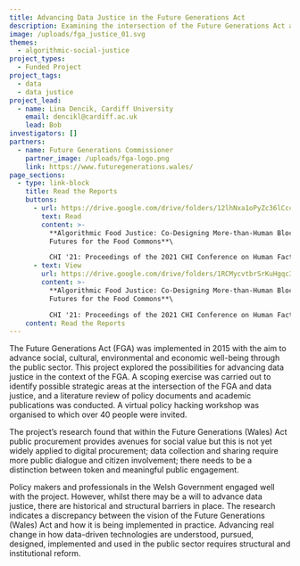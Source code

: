 ```yaml
---
title: Advancing Data Justice in the Future Generations Act
description: Examining the intersection of the Future Generations Act and data justice
image: /uploads/fga_justice_01.svg
themes:
  - algorithmic-social-justice
project_types:
  - Funded Project
project_tags:
  - data
  - data justice
project_lead:
  - name: Lina Dencik, Cardiff University
    email: dencikl@cardiff.ac.uk
    lead: Bob
investigators: []
partners:
  - name: Future Generations Commissioner
    partner_image: /uploads/fga-logo.png
    link: https://www.futuregenerations.wales/
page_sections:
  - type: link-block
    title: Read the Reports
    buttons:
      - url: https://drive.google.com/drive/folders/12lhNxa1oPyZc36lCccyMBQTfuFpRC2-q?usp=sharing
        text: Read
        content: >-
          **Algorithmic Food Justice: Co-Designing More-than-Human Blockchain
          Futures for the Food Commons**\

          CHI '21: Proceedings of the 2021 CHI Conference on Human Factors in Computing SystemsMay 2021 Article No.: 305 Pages 1–17
      - text: View
        url: https://drive.google.com/drive/folders/1RCMycvtbrSrKuHgqc3JOFxmauKCpPv51?usp=sharing
        content: >-
          **Algorithmic Food Justice: Co-Designing More-than-Human Blockchain
          Futures for the Food Commons**\

          CHI '21: Proceedings of the 2021 CHI Conference on Human Factors in Computing SystemsMay 2021 Article No.: 305 Pages 1–17
    content: Read the Reports
---
```

The Future Generations Act (FGA) was implemented in 2015 with the aim to advance social, cultural, environmental and economic well-being through the public sector. This project explored the possibilities for advancing data justice in the context of the FGA. A scoping exercise was carried out to identify possible strategic areas at the intersection of the FGA and data justice, and a literature review of policy documents and academic publications was conducted. A virtual policy hacking workshop was organised to which over 40 people were invited.

The project’s research found that within the Future Generations (Wales) Act public procurement provides avenues for social value but this is not yet widely applied to digital procurement; data collection and sharing require more public dialogue and citizen involvement; there needs to be a distinction between token and meaningful public engagement.

Policy makers and professionals in the Welsh Government engaged well with the project. However, whilst there may be a will to advance data justice, there are historical and structural barriers in place. The research indicates a discrepancy between the vision of the Future Generations (Wales) Act and how it is being implemented in practice. Advancing real change in how data-driven technologies are understood, pursued, designed, implemented and used in the public sector requires structural and institutional reform.